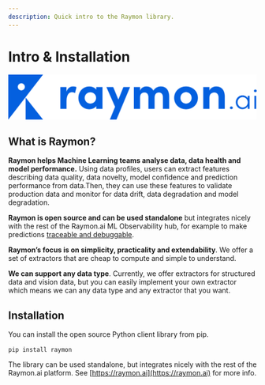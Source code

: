 ```yaml
---
description: Quick intro to the Raymon library.
---
```


# Intro & Installation

![Raymon: analyse data & model health](<.gitbook/assets/image (19).png>)

## What is Raymon?

**Raymon helps Machine Learning teams analyse data, data health and model performance.** Using data profiles, users can extract features describing data quality, data novelty, model confidence and prediction performance from data.Then, they can use these features to validate production data and monitor for data drift, data degradation and model degradation.

**Raymon is open source and can be used standalone** but integrates nicely with the rest of the Raymon.ai ML Observability hub, for example to make predictions [traceable and debuggable](using-the-raymon-hub/untitled.md).

**Raymon’s focus is on simplicity, practicality and extendability**. We offer a set of extractors that are cheap to compute and simple to understand.

**We can support any data type**. Currently, we offer extractors for structured data and vision data, but you can easily implement your own extractor which means we can any data type and any extractor that you want.

## Installation

You can install the open source Python client library from pip.

```
pip install raymon
```

The library can be used standalone, but integrates nicely with the rest of the Raymon.ai platform. See [https://raymon.ai](https://raymon.ai) for more info.
